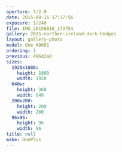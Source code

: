 ```yaml
---
aperture: f/2.0
date: 2015-08-16 17:37:56
exposure: 1/240
file: IMG_20150816_173754
gallery: 2015-northen-ireland-dark-hedges
layout: gallery-photo
model: One A0001
ordering: 1
previous: 496d2a0
sizes:
  1920x1080:
    height: 1080
    width: 1920
  640w:
    height: 360
    width: 640
  200x200:
    height: 200
    width: 200
  96x96:
    height: 96
    width: 96
title: null
make: OnePlus
---
```


